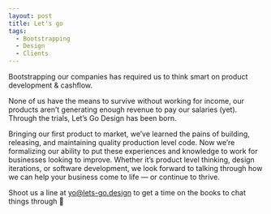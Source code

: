```yaml
---
layout: post
title: Let's go
tags:
  - Bootstrapping
  - Design
  - Clients
---
```


Bootstrapping our companies has required us to think smart on product development & cashflow.

None of us have the means to survive without working for income, our products aren’t generating enough revenue to pay our salaries (yet). Through the trials, Let’s Go Design has been born.

Bringing our first product to market, we’ve learned the pains of building, releasing, and maintaining quality production level code. Now we’re formalizing our ability to put these experiences and knowledge to work for businesses looking to improve. Whether it’s product level thinking, design iterations, or software development, we look forward to talking through how we can help your business come to life — or continue to thrive.

Shoot us a line at yo@lets-go.design to get a time on the books to chat things through 🙏
